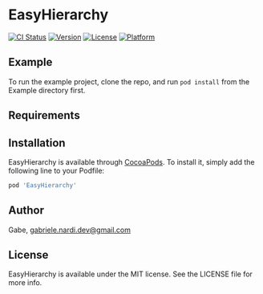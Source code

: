 # EasyHierarchy

[![CI Status](https://img.shields.io/travis/Gabe/EasyHierarchy.svg?style=flat)](https://travis-ci.org/Gabe/EasyHierarchy)
[![Version](https://img.shields.io/cocoapods/v/EasyHierarchy.svg?style=flat)](https://cocoapods.org/pods/EasyHierarchy)
[![License](https://img.shields.io/cocoapods/l/EasyHierarchy.svg?style=flat)](https://cocoapods.org/pods/EasyHierarchy)
[![Platform](https://img.shields.io/cocoapods/p/EasyHierarchy.svg?style=flat)](https://cocoapods.org/pods/EasyHierarchy)

## Example

To run the example project, clone the repo, and run `pod install` from the Example directory first.

## Requirements

## Installation

EasyHierarchy is available through [CocoaPods](https://cocoapods.org). To install
it, simply add the following line to your Podfile:

```ruby
pod 'EasyHierarchy'
```

## Author

Gabe, gabriele.nardi.dev@gmail.com

## License

EasyHierarchy is available under the MIT license. See the LICENSE file for more info.
